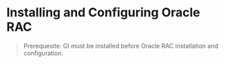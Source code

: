 # Installing and Configuring Oracle RAC

> Prerequesite: GI must be installed before Oracle RAC installation and configuration.
